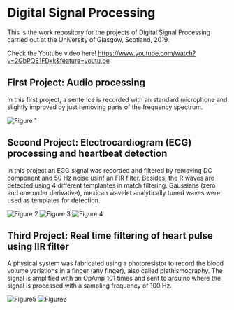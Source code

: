 # Digital Signal Processing
This is the work repository for the projects of Digital Signal Processing carried out at the University of Glasgow, Scotland, 2019.

Check the Youtube video here! 
https://www.youtube.com/watch?v=2GbPQE1FDxk&feature=youtu.be

## First Project: Audio processing

In this first project, a sentence is recorded with an standard microphone and slightly improved by just removing parts of the frequency spectrum. 

![Figure 1](https://github.com/GGChe/DigitalSignalProcessing/blob/master/Pictures/Figure1.png)


## Second Project: Electrocardiogram (ECG) processing and heartbeat detection

In this project an ECG signal was recorded and filtered by removing DC component and 50 Hz noise usinf an FIR filter. Besides, the R waves are detected using 4 different templantes in match filtering. Gaussians (zero and one order derivative), mexican wavelet analytically tuned waves were used as templates for detection.


![Figure 2](https://github.com/GGChe/DigitalSignalProcessing/blob/master/Pictures/Figure2.png)
![Figure 3](https://github.com/GGChe/DigitalSignalProcessing/blob/master/Pictures/Figure3.png)
![Figure 4](https://github.com/GGChe/DigitalSignalProcessing/blob/master/Pictures/Figure4.png)




## Third Project: Real time filtering of heart pulse using IIR filter

A physical system was fabricated using a photoresistor to record the blood volume variations in a finger (any finger), also called plethismography. The signal is amplified with an OpAmp 101 times and sent to arduino where the signal is processed with a sampling frequency of 100 Hz. 

![Figure5](https://github.com/GGChe/DigitalSignalProcessing/blob/master/Pictures/IIRDesign_Fig_1.png)
![Figure6](https://github.com/GGChe/DigitalSignalProcessing/blob/master/Pictures/IIRDesign_Fig_2.png)


